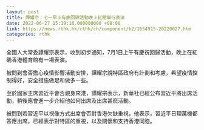 ```yaml
---
layout: post
title: 譚耀宗：七一早上有慶回歸活動晚上紅館舉行表演　
date: 2022-06-27 15:19:16.000000000 +08:00
link: https://news.rthk.hk/rthk/ch/component/k2/1654915-20220627.htm
categories: rthk
---
```


全國人大常委譚耀宗表示，收到初步通知，7月1日上午有慶祝回歸活動，晚上在紅磡香港體育館有一場表演。

被問到會否擔心疫情影響活動安排，譚耀宗說特區政府有計劃和考慮，希望疫情控制得好，安全措施做足和做多一些。

至於國家主席習近平會否親身來港，譚耀宗表示，新華社已經公布習近平將出席活動，稍後應會進一步介紹他如何出席及出席甚麽活動。

被問到若習近平以視像方式出席會否對香港欠缺重視，他表示，習近平日理萬機都答應出席，已經表示對特區的重視，以及關懷和支持香港同胞。
